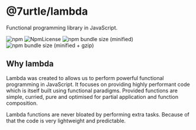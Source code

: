 # @7urtle/lambda

Functional programming library in JavaScript.

![npm](https://img.shields.io/npm/v/@7urtle/lambda.svg)
![NpmLicense](https://img.shields.io/npm/l/@7urtle/lambda.svg)
![npm bundle size (minified)](https://img.shields.io/bundlephobia/min/@7urtle/lambda.svg)
![npm bundle size (minified + gzip)](https://img.shields.io/bundlephobia/minzip/@7urtle/lambda.svg)

## Why lambda

Lambda was created to allows us to perform powerful functional programming in JavaScript. It focuses on providing highly
performant code which is itself built using functional paradigms. Provided functions are simple, curried, pure
and optimised for partial application and function composition.

Lambda functions are never bloated by performing extra tasks. Because of that the code is very lightweight
and predictable.